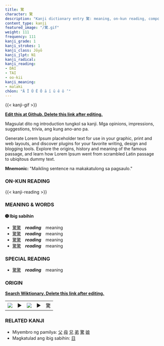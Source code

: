 ```yaml
---
title: 驚
character: 驚
description: "Kanji dictionary entry 驚: meaning, on-kun reading, compounds, origin, related kanji"
content_type: kanji
featured_image: "/驚.gif"
weight: 111
frequency: 111
kanji_grade: 1
kanji_strokes: 1
kanji_class: Jōyō
kanji_jlpt: N1
kanji_radical: 
kanji_reading: 
- DAI
- TAI
- oo-kii
kanji_meaning:
- malaki
chōon: "Ā Ī Ū Ē Ō ā ī ū ē ō ’"
---
```

[//]: # (Don't edit the line below. Kanji animated GIF code is automatically generated.)
{{< kanji-gif >}}

[//]: # (Edit below this line.)

**[Edit this at Github. Delete this link after editing.](https://github.com/tim0g/tim/tree/main/content/kanji/驚/index.md)**

Magsulat dito ng introduction tungkol sa kanji. Mga opinions, impressions, suggestions, trivia, ang kung ano-ano pa.

Generate Lorem Ipsum placeholder text for use in your graphic, print and web layouts, and discover plugins for your favorite writing, design and blogging tools. Explore the origins, history and meaning of the famous passage, and learn how Lorem Ipsum went from scrambled Latin passage to ubiqitous dummy text.
 
**Mnemonic:** "Maikling sentence na makakatulong sa pagsaulo."

### ON-KUN READING

[//]: # (Don't edit the line below. ON-KUN READING code is automatically generated.)
{{< kanji-reading >}}

### MEANING & WORDS

#### ➊ **Ibig sabihin**
  - [驚](../驚)[驚](../驚)　***reading***　meaning
  - [驚](../驚)[驚](../驚)　***reading***　meaning
  - [驚](../驚)[驚](../驚)　***reading***　meaning
  - [驚](../驚)[驚](../驚)　***reading***　meaning

### SPECIAL READING
  - [驚](../驚)[驚](../驚)　***reading***　meaning

### ORIGIN

**[Search Wiktionary. Delete this link after editing.](https://wiktionary.org/wiki/驚)**
<table class="kanji-table"><tr><td>
<img src="60px-驚-bronze.svg.png">
</td><td>▶</td><td>
<img src="60px-驚-oracle.svg.png">
</td><td>▶</td>
<td class="kanji-origin">驚</td>
</tr></table>

### RELATED KANJI
- Miyembro ng pamilya: [父](../父) [母](../母) [兄](../兄) [弟](../弟) [驚](../驚) [娘](../娘)
- Magkatulad ang ibig sabihin: [日](../日)
